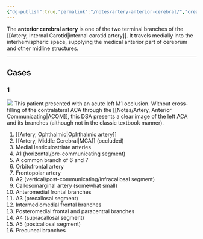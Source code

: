 ```yaml
---
{"dg-publish":true,"permalink":"/notes/artery-anterior-cerebral/","created":"2023-10-16T19:00:10.808-07:00","updated":"2023-10-16T20:09:49.396-07:00"}
---
```



The **anterior cerebral artery** is one of the two terminal branches of the [[Artery, Internal Carotid\|internal carotid artery]]. It travels medially into the interhemispheric space, supplying the medical anterior part of cerebrum and other midline structures.

---

## Cases

### 1

![](https://i.imgur.com/a3WJzlv.jpg)
This patient presented with an acute left M1 occlusion. Without cross-filling of the contralateral ACA through the [[Notes/Artery, Anterior Communicating\|ACOM]], this DSA presents a clear image of the left ACA and its branches (although not in the classic textbook manner).

1. [[Artery, Ophthalmic\|Ophthalmic artery]]
2. [[Artery, Middle Cerebral\|MCA]] (occluded)
3. Medial lenticulostriate arteries
4. A1 (horizontal/pre-communicating segment)
5. A common branch of 6 and 7
6. Orbitofrontal artery
7. Frontopolar artery
8. A2 (vertical/post-communicating/infracallosal segment)
9. Callosomarginal artery (somewhat small)
10. Anteromedial frontal branches
11. A3 (precallosal segment)
12. Intermediomedial frontal branches
13. Posteromedial frontal and paracentral branches
14. A4 (supracallosal segment)
15. A5 (postcallosal segment)
16. Precuneal branches
